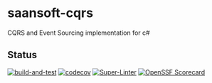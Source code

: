 # saansoft-cqrs

CQRS and Event Sourcing implementation for c#


## Status

[![build-and-test](https://github.com/saan800/saansoft-cqrs/actions/workflows/build-and-test.yml/badge.svg?branch=main)](https://github.com/saan800/saansoft-cqrs/actions/workflows/build-and-test.yml) 
[![codecov](https://codecov.io/gh/saan800/saansoft-cqrs/graph/badge.svg?token=FIHYI10VIW)](https://codecov.io/gh/saan800/saansoft-cqrs)
[![Super-Linter](https://github.com/saan800/saansoft-cqrs/actions/workflows/lint.yml/badge.svg?branch=main)](https://github.com/marketplace/actions/super-linter)
[![OpenSSF Scorecard](https://api.securityscorecards.dev/projects/github.com/saan800/saansoft-cqrs/badge)](https://securityscorecards.dev/viewer/?uri=github.com/saan800/saansoft-cqrs)
